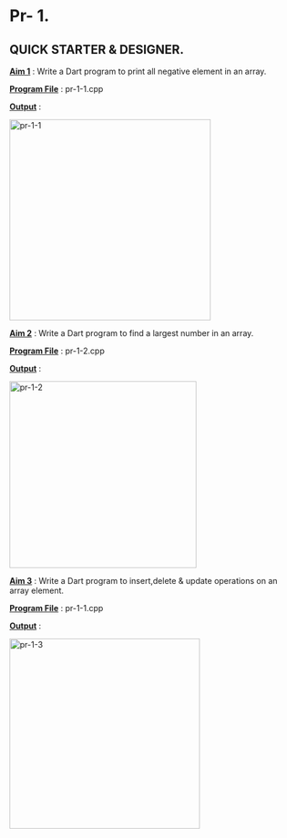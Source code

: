 # Pr- 1.

## QUICK STARTER & DESIGNER.

<u>**Aim 1**</u> : Write a Dart program to print all negative element in an array.

<u>**Program File**</u> : pr-1-1.cpp

<u>**Output**</u> :

<img width="353" alt="pr-1-1" src="https://user-images.githubusercontent.com/114164037/215565551-6d032634-e9ca-48a7-be97-568d0061e367.png">


<u>**Aim 2**</u> : Write a Dart program to find a largest number in an array.

<u>**Program File**</u> : pr-1-2.cpp

<u>**Output**</u> :

<img width="328" alt="pr-1-2" src="https://user-images.githubusercontent.com/114164037/215565607-8e26efe8-a66a-46de-abc4-77e42431bd93.png">


<u>**Aim 3**</u> : Write a Dart program to insert,delete & update operations on an array element.

<u>**Program File**</u> : pr-1-1.cpp

<u>**Output**</u> :

<img width="334" alt="pr-1-3" src="https://user-images.githubusercontent.com/114164037/215565673-58e134c2-e3d7-448e-921a-8d8251b3c841.png">
